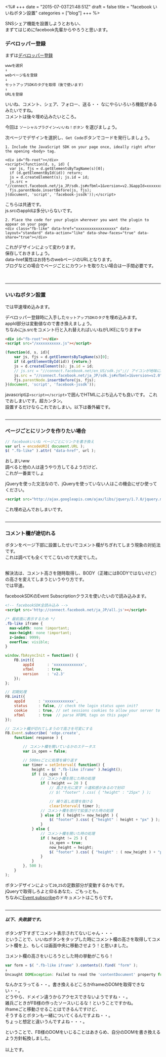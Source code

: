 <%#
+++
date = "2015-07-03T21:48:51Z"
draft = false
title = "facebook いいねボタン設置"
categories = ["blog"]
+++
%>

SNSシェア機能を設置しようとおもい、<br>
まずてはじめにfacebook先輩からやろうと思います。

### デベロッパー登録

まずは[デベロッパー登録](http://developers.facebook.com/setup/)

```
wwwを選択
↓
webページ名を登録
↓
セットアップSDKのタグを取得（後で使います）
↓
URLを登録
```

いいね、コメント、シェア、フォロー、送る・・
なにやらいろいろ機能があるみたいですね。<br>
コメントは後々埋め込みたいところ。

今回は
`ソーシャルプラグイン→いいね！ボタン`
を選びましょう。

次ページでデザインを選択し、`Get Code`ボタンでコードを発行しましょう。

```
1. Include the JavaScript SDK on your page once, ideally right after the opening <body> tag.

<div id="fb-root"></div>
<script>(function(d, s, id) {
  var js, fjs = d.getElementsByTagName(s)[0];
  if (d.getElementById(id)) return;
  js = d.createElement(s); js.id = id;
  js.src = "//connect.facebook.net/ja_JP/sdk.js#xfbml=1&version=v2.3&appId=xxxxxxxxx";
  fjs.parentNode.insertBefore(js, fjs);
}(document, 'script', 'facebook-jssdk'));</script>
```

こちらは共通です。<br>
js.srcのappIdは多分いらないです。

```
2. Place the code for your plugin wherever you want the plugin to appear on your page 
<div class="fb-like" data-href="xxxxxxxxxxxxxxxxxx" data-layout="standard" data-action="like" data-show-faces="true" data-share="true"></div>
```

これがデザインによって変わります。<br>
保存しておきましょう。<br>
data-href属性はお持ちのwebページのURLとなります。<br>
ブログなどの場合でページごとにカウントを取りたい場合は一手間必要です。<br>
<br><br>

***

### いいねボタン設置

では早速埋め込みます。

デベロッパー登録時に入手した`セットアップSDKのタグ`を埋め込みます。<br>
appId部分は変動値なので書き換えましょう。<br>
ちなみにjs.srcをコメント行と入れ替えればいいねがLIKEになりますw

````HTML
<div id="fb-root"></div>
<script src="/xxxxxxxxxxx.js"></script>
````

````javascript
(function(d, s, id){
    var js, fjs = d.getElementsByTagName(s)[0];
    if (d.getElementById(id)) {return;}
    js = d.createElement(s); js.id = id;
    // js.src = "//connect.facebook.net/en_US/sdk.js";// アイコンが地味にLIKEになる。
    js.src = "//connect.facebook.net/ja_JP/sdk.js#xfbml=1&version=v2.0";
    fjs.parentNode.insertBefore(js, fjs);
}(document, 'script', 'facebook-jssdk'));
````

javascriptは`<script></script>`で囲んでHTMLにぶち込んでも良いです。
これでおしまいです。超カンタン。<br>
設置するだけならこれでおしまい。以下は番外編です。<br><br>


***

### ページごとにリンクを作りたい場合

````javascript
// facebookいいね ページごとにリンクを書き換え
var url = encodeURI( document.URL );
$( ".fb-like" ).attr( "data-href", url );
````

おしまいww<br>
調べると他の人は違うやり方してるようだけど、<br>
これが一番楽でしょ<br>

jQueryを使った文法なので、jQueryを使っていない人はこの機会にぜひ使ってください。

````HTML
<script src="http://ajax.googleapis.com/ajax/libs/jquery/1.7.0/jquery.min.js"></script>
````

これ埋め込んでおしまいです。<br><br>


***

### コメント欄が途切れる

ボタンをページ下部に設置したせいでコメント欄がちぎれてしまう現象の対処法です。<br>
これは調べても全くでてこないので大変でした。<br><br>


解決法は、コメント高さを随時取得し、BODY（正確にはBODYではないけど）の高さを変えてしまうというやり方です。<br>
では早速。<br>

facebookSDKのEvent Subscriptionクラスを使いたいので読み込みます。

````HTML
<!-- facebookSDK全読み込み -->
<script src='http://connect.facebook.net/ja_JP/all.js'></script>
````

````css
/* 最前面に表示するため */
.fb-like iframe {
  max-width: none !important;
  max-height: none !important;
  z-index: 9999;
  overflow: visible;
}
````

````javascript
window.fbAsyncInit = function() {
    FB.init({
        appId      : 'xxxxxxxxxxxxx',
        xfbml      : true,
        version    : 'v2.3'
    });
};

// 初期処理
FB.init({
    appId      : 'xxxxxxxxxxxxx',
    status     : false, // check the login status upon init?
    cookie     : true, // set sessions cookies to allow your server to access the session?
    xfbml      : true  // parse XFBML tags on this page?
});

// コメント欄が切れてしまうので高さを可変にする
FB.Event.subscribe( 'edge.create',
    function( response ) {

        // コメント欄を開いているかのステータス
        var is_open = false;

        // 500msごとに処理を繰り返す
        var timer = setInterval( function() {
            height = $( ".fb-like iframe" ).height();
            if ( is_open ) {
                // コメント欄を閉じた時の処理
                if ( height == 20 ) {
                    // 高さを元に戻す ※違和感があるので封印
                    // $( "footer" ).css( { "height" : "25px" } );

                    // 繰り返し処理を抜ける
                    clearInterval( timer );
                // コメント欄を改行で拡張させた時の処理
                } else if ( height!= now_height ) {
                    $( "footer" ).css( { "height" : height + "px" } );
                }
            } else {
                // コメント欄を開いた時の処理
                if ( height != 25 ) {
                    is_open = true;
                    now_height = height;
                    $( "footer" ).css( { "height" : ( now_height ) + "px" } );
                }
            }
        }, 500 );
    }
);

````

ボタンデザインによって`20`,`25`の定数部分が変動するかもです。<br>
jQueryで取得しろよと仰るあなた、ごもっとも。<br>
ちなみに[Event.subscribe](https://developers.facebook.com/docs/reference/javascript/FB.Event.subscribe/v2.3)のドキュメントはこちらです。<br><br>

***

##### 以下、失敗談です。

ボタンが下すぎてコメント表示されてないじゃん・・・<br>
ということで、いいねボタンをタップした時にコメント欄の高さを取得してコメント欄を上、もしくは画面中央に移動させよう！と思いました。<br>

コメント欄の高さをいじろうとした時の挙動がこちら！

````javascript
var form = $( ".fb-like iframe" ).contents().find( "form" );
↓
Uncaught DOMException: Failed to read the 'contentDocument' property from 'HTMLIFrameElement': Blocked a frame with origin "http://sk-create.biz" from accessing a cross-origin frame
````

なんかエラってる・・。書き換えるどころかiframeのDOMを取得できない・・。<br>
どうやら、ドメイン違うからアクセスできないようですね・・。<br>
雑兵ごときがFB様の作ったソースいじるな！ということですかね。<br>
iframeごと移動させることはできるんですけど、<br>
そうするとボタンも一緒についてくるんですよね・・。<br>
ちょっと想定と違いうんですよね・・・。
<br>

ということで、FB様のDOMをいじることはあきらめ、自分のDOMを書き換えるよう方針転換しました。
<br><br>以上です。

